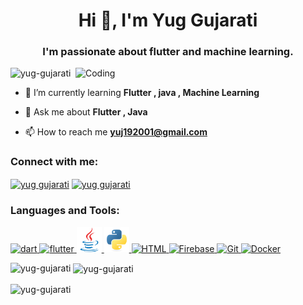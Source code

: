 <!--![MasterHead](https://img.freepik.com/free-vector/programming-code-icon-made-with-binary-code-coding-hacker-matrix-background-with-digits-1-0_127544-1141.jpg?w=1060)-->
<h1 align="center">Hi 👋, I'm Yug Gujarati</h1>
<h3 align="center">I'm passionate about flutter and machine learning.</h3>
<img align="right" alt="Coding" width="400" src="https://i.pinimg.com/originals/50/83/e0/5083e0a2a7dcaae07c142e8b87036a27.gif">

<p align="left"> <img src="https://komarev.com/ghpvc/?username=yug-gujarati&label=Profile%20views&color=0e75b6&style=flat" alt="yug-gujarati" /> </p>



- 🌱 I’m currently learning **Flutter , java , Machine Learning**

- 💬 Ask me about **Flutter , Java**

- 📫 How to reach me **yuj192001@gmail.com**

<h3 align="left">Connect with me:</h3>
<p align="left">
<a href="https://twitter.com/yug gujarati" target="blank"><img align="center" src="https://raw.githubusercontent.com/rahuldkjain/github-profile-readme-generator/master/src/images/icons/Social/twitter.svg" alt="yug gujarati" height="30" width="40" /></a>
<a href="https://linkedin.com/in/yug gujarati" target="blank"><img align="center" src="https://raw.githubusercontent.com/rahuldkjain/github-profile-readme-generator/master/src/images/icons/Social/linked-in-alt.svg" alt="yug gujarati" height="30" width="40" /></a>
</p>

<h3 align="left">Languages and Tools:</h3>
<p align="left"> <a href="https://dart.dev" target="_blank" rel="noreferrer"> 
<img src="https://www.vectorlogo.zone/logos/dartlang/dartlang-icon.svg" alt="dart" width="40" height="40"/> </a> 
<a href="https://flutter.dev" target="_blank" rel="noreferrer"> 
<img src="https://www.vectorlogo.zone/logos/flutterio/flutterio-icon.svg" alt="flutter" width="40" height="40"/> </a> <a href="https://www.java.com" target="_blank"rel="noreferrer"> 
<img src="https://raw.githubusercontent.com/devicons/devicon/master/icons/java/java-original.svg" alt="java" width="40" height="40"/> </a> 
<a href="https://www.python.org" target="_blank" rel="noreferrer"> 
<img src="https://raw.githubusercontent.com/devicons/devicon/master/icons/python/python-original.svg" alt="python" width="40" height="40"/> </a> <a href="https://en.wikipedia.org/wiki/HTML5" target="_blank" rel="noreferrer"> 
<img src="https://upload.wikimedia.org/wikipedia/commons/6/61/HTML5_logo_and_wordmark.svg" alt="HTML" width="40" height="40"/> </a>
<a href="https://firebase.google.com/" target="_blank" rel="noreferrer"> 
<img src="https://cdn.dribbble.com/users/528264/screenshots/3140440/firebase_logo.png" alt="Firebase" width="50" height="50"/> </a>
<a href="https://git-scm.com/" target="_blank" rel="noreferrer"> 
<img src="https://encrypted-tbn0.gstatic.com/images?q=tbn:ANd9GcQvXcJmHtGCqFL7Jihb2EMx1f8aTajG5f5wlH1dk0kNf9Tj5VHSV5BJKQONGih6zO0Ea6M&usqp=CAU" alt="Git" width="50" height="40"/> </a>
<a href="https://www.docker.com/" target="_blank" rel="noreferrer"> 
<img src="https://encrypted-tbn0.gstatic.com/images?q=tbn:ANd9GcToC_fS1xO15THYT8LnKFDePCNjq2bSqaRh_t9xJJ7WezFyE_Ug9BNCllpVYl8f77xTKYk&usqp=CAU" alt="Docker" width="40" height="40"/> </a> </p>


<p><img align="left" src="https://github-readme-stats.vercel.app/api/top-langs?username=yug-gujarati&show_icons=true&locale=en&layout=compact" alt="yug-gujarati" /></p>

<p>&nbsp;<img align="center" src="https://github-readme-stats.vercel.app/api?username=yug-gujarati&show_icons=true&locale=en" alt="yug-gujarati" /></p>

<p><img align="center" src="https://github-readme-streak-stats.herokuapp.com/?user=yug-gujarati&" alt="yug-gujarati" /></p>

